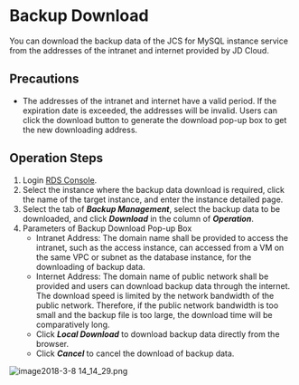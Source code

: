 # Backup Download
You can download the backup data of the JCS for MySQL instance service from the addresses of the intranet and internet provided by JD Cloud.

## Precautions
* The addresses of the intranet and internet have a valid period. If the expiration date is exceeded, the addresses will be invalid. Users can click the download button to generate the download pop-up box to get the new downloading address.

## Operation Steps
1. Login [RDS Console](https://rds-console.jdcloud.com/database).
2. Select the instance where the backup data download is required, click the name of the target instance, and enter the instance detailed page.
3. Select the tab of ***Backup Management***, select the backup data to be downloaded, and click ***Download*** in the column of ***Operation***.
4. Parameters of Backup Download Pop-up Box
    * Intranet Address: The domain name shall be provided to access the intranet, such as the access instance, can accessed from a VM on the same VPC or subnet as the database instance, for the downloading of backup data.
    * Internet Address: The domain name of public network shall be provided and users can download backup data through the internet. The download speed is limited by the network bandwidth of the public network. Therefore, if the public network bandwidth is too small and the backup file is too large, the download time will be comparatively long.
    * Click ***Local Download*** to download backup data directly from the browser.
    * Click ***Cancel*** to cancel the download of backup data.

![image2018-3-8 14_14_29.png](https://img1.jcloudcs.com/cms/9de5deac-1a4d-4bea-b6ad-3121e317935b20180308142747.png)
